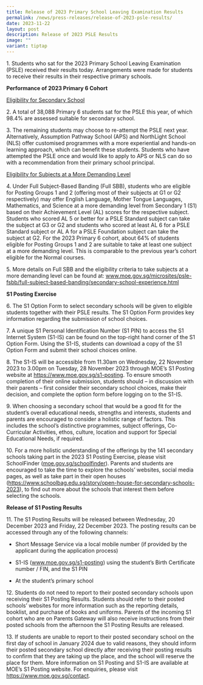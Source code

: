 ```yaml
---
title: Release of 2023 Primary School Leaving Examination Results
permalink: /news/press-releases/release-of-2023-psle-results/
date: 2023-11-22
layout: post
description: Release of 2023 PSLE Results
image: ""
variant: tiptap
---
```

<p>1. Students who sat for the 2023 Primary School Leaving Examination (PSLE)
received their results today. Arrangements were made for students to receive
their results in their respective primary schools.</p>
<p><strong>Performance of 2023 Primary 6 Cohort</strong>
</p>
<p><u>Eligibility for Secondary School</u>
</p>
<p>2.&nbsp;A total of 38,088 Primary 6 students sat for the PSLE this year,
of which 98.4% are assessed suitable for secondary school.</p>
<p>3.&nbsp;The remaining students may choose to re-attempt the PSLE next
year. Alternatively, Assumption Pathway School (APS) and NorthLight School
(NLS) offer customised programmes with a more experiential and hands-on
learning approach, which can benefit these students. Students who have
attempted the PSLE once and would like to apply to APS or NLS can do so
with a recommendation from their primary school principal.</p>
<p><u>Eligibility for Subjects at a More Demanding Level</u>
</p>
<p>4. Under Full Subject-Based Banding (Full SBB), students who are eligible
for Posting Groups 1 and 2 (offering most of their subjects at G1 or G2
respectively) may offer English Language, Mother Tongue Languages, Mathematics,
and Science at a more demanding level from Secondary 1 (S1) based on their
Achievement Level (AL) scores for the respective subject. Students who
scored AL 5 or better for a PSLE Standard subject can take the subject
at G3 or G2 and students who scored at least AL 6 for a PSLE Standard subject
or AL A for a PSLE Foundation subject can take the subject at G2. For the
2023 Primary 6 cohort, about 64% of students eligible for Posting Groups
1 and 2 are suitable to take at least one subject at a more demanding level.
This is comparable to the previous year’s cohort eligible for the Normal
courses.</p>
<p>5. More details on Full SBB and the eligibility criteria to take subjects
at a more demanding level can be found at: <a href="http://www.moe.gov.sg/microsites/psle-fsbb/full-subject-based-banding/secondary-school-experience.html" rel="noopener noreferrer nofollow" target="_blank"><u>www.moe.gov.sg/microsites/psle-fsbb/full-subject-based-banding/secondary-school-experience.html</u></a>
</p>
<p><strong>S1 Posting Exercise</strong>
</p>
<p>6.&nbsp;The S1 Option Form to select secondary schools will be given to
eligible students together with their PSLE results. The S1 Option Form
provides key information regarding the submission of school choices.</p>
<p>7. A unique S1 Personal Identification Number (S1 PIN) to access the S1
Internet System (S1-IS) can be found on the top-right hand corner of the
S1 Option Form. Using the S1-IS, students can download a copy of the S1
Option Form and submit their school choices online.</p>
<p>8. The S1-IS will be accessible from 11.30am on Wednesday, 22 November
2023 to 3.00pm on Tuesday, 28 November 2023 through MOE’s S1 Posting website
at <a href="https://www.moe.gov.sg/s1-posting" rel="noopener noreferrer nofollow" target="_blank"><u>https://www.moe.gov.sg/s1-posting</u></a>.
To ensure smooth completion of their online submission, students should
– in discussion with their parents – first consider their secondary school
choices, make their decision, and complete the option form before logging
on to the S1-IS.</p>
<p>9. When choosing a secondary school that would be a good fit for the student’s
overall educational needs, strengths and interests, students and parents
are encouraged to consider a holistic range of factors. This includes the
school’s distinctive programmes, subject offerings, Co-Curricular Activities,
ethos, culture, location and support for Special Educational Needs, if
required.</p>
<p>10. For a more holistic understanding of the offerings by the 141 secondary
schools taking part in the 2023 S1 Posting Exercise, please visit SchoolFinder
(<a href="https://www.moe.gov.sg/schoolfinder" rel="noopener noreferrer nofollow" target="_blank">moe.gov.sg/schoolfinder</a>).
Parents and students are encouraged to take the time to explore the schools’
websites, social media pages, as well as take part in their open houses
(<a href="https://www.schoolbag.edu.sg/story/open-house-for-secondary-schools-2023" rel="noopener noreferrer nofollow" target="_blank">https://www.schoolbag.edu.sg/story/open-house-for-secondary-schools-2023</a>),
to find out more about the schools that interest them before selecting
the schools.</p>
<p><strong>Release of S1 Posting Results</strong>
</p>
<p>11. The S1 Posting Results will be released between Wednesday, 20 December
2023 and Friday, 22 December 2023. The posting results can be accessed
through any of the following channels:</p>
<ul data-tight="true" class="tight">
<li>
<p>Short Message Service via a local mobile number (if provided by the applicant
during the application process)</p>
</li>
<li>
<p>S1-IS (<a href="https://www.moe.gov.sg/s1-posting" rel="noopener nofollow" target="_blank">www.moe.gov.sg/s1-posting</a>)
using the student’s Birth Certificate number / FIN, and the S1 PIN</p>
</li>
<li>
<p>At the student’s primary school</p>
</li>
</ul>
<p>12. Students do not need to report to their posted secondary schools upon
receiving their S1 Posting Results. Students should refer to their posted
schools’ websites for more information such as the reporting details, booklist,
and purchase of books and uniforms. Parents of the incoming S1 cohort who
are on Parents Gateway will also receive instructions from their posted
schools from the afternoon the S1 Posting Results are released.</p>
<p>13. If students are unable to report to their posted secondary school
on the first day of school in January 2024 due to valid reasons, they should
inform their posted secondary school directly after receiving their posting
results to confirm that they are taking up the place, and the school will
reserve the place for them. More information on S1 Posting and S1-IS are
available at MOE’s&nbsp;S1 Posting website. For enquiries, please visit
<a href="https://www.moe.gov.sg/contact" rel="noopener noreferrer nofollow" target="_blank">https://www.moe.gov.sg/contact</a>.</p>